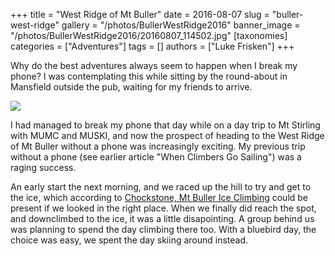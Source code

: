 +++
title = "West Ridge of Mt Buller"
date = 2016-08-07
slug = "buller-west-ridge"
gallery = "/photos/BullerWestRidge2016"
banner_image = "/photos/BullerWestRidge2016/20160807_114502.jpg"
[taxonomies]
categories = ["Adventures"]
tags = []
authors = ["Luke Frisken"]
+++

Why do the best adventures always seem to happen when I break my phone? I
was contemplating this while sitting by the round-about in Mansfield
outside the pub, waiting for my friends to arrive.

![](/photos/BullerWestRidge2016/20160807_120205.jpg)

I had managed to break my phone that day while on a day trip to Mt
Stirling with MUMC and MUSKI, and now the prospect of heading to the
West Ridge of Mt Buller without a phone was increasingly exciting. My
previous trip without a phone (see earlier article "When Climbers Go
Sailing") was a raging success.

An early start the next morning, and we raced up the hill to try and get
to the ice, which according to [Chockstone, Mt Buller Ice
Climbing](http://www.chockstone.org/MtBulla/MtBulla.htm) could be
present if we looked in the right place. When we finally did reach the
spot, and downclimbed to the ice, it was a little disapointing. A group
behind us was planning to spend the day climbing there too. With a
bluebird day, the choice was easy, we spent the day skiing around
instead.
